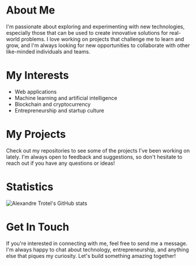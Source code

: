 # About Me
I'm passionate about exploring and experimenting with new technologies, especially those that can be used to create innovative solutions for real-world problems. I love working on projects that challenge me to learn and grow, and I'm always looking for new opportunities to collaborate with other like-minded individuals and teams.

# My Interests
- Web applications
- Machine learning and artificial intelligence
- Blockchain and cryptocurrency
- Entrepreneurship and startup culture

# My Projects
Check out my repositories to see some of the projects I've been working on lately. I'm always open to feedback and suggestions, so don't hesitate to reach out if you have any questions or ideas!

# Statistics
![Alexandre Trotel's GitHub stats](https://github-readme-stats.vercel.app/api?username=trotelalexandre&show_icons=true&theme=transparent)

# Get In Touch
If you're interested in connecting with me, feel free to send me a message. I'm always happy to chat about technology, entrepreneurship, and anything else that piques my curiosity. Let's build something amazing together!
